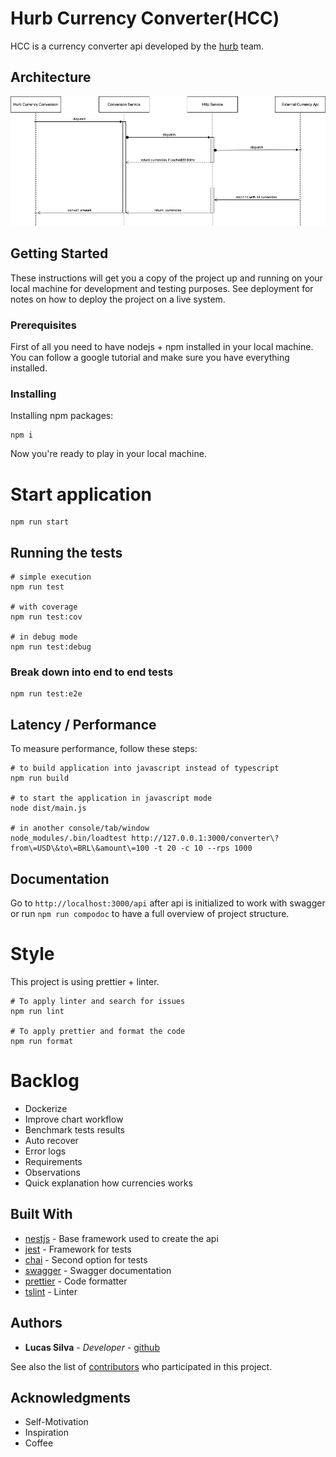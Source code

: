 # Hurb Currency Converter(HCC)

HCC is a currency converter api developed by the [hurb](https://www.hurb.com/) team.

## Architecture

![Architecture](./docs/api-workflow.png)

## Getting Started

These instructions will get you a copy of the project up and running on your local machine for development and testing purposes. See deployment for notes on how to deploy the project on a live system.

### Prerequisites

First of all you need to have nodejs + npm installed in your local machine.
You can follow a google tutorial and make sure you have everything installed.

### Installing

Installing npm packages:

```
npm i
```

Now you're ready to play in your local machine.

# Start application

```
npm run start
```


## Running the tests

```
# simple execution
npm run test

# with coverage
npm run test:cov

# in debug mode
npm run test:debug
```

### Break down into end to end tests

```
npm run test:e2e
```

## Latency / Performance

To measure performance, follow these steps:

```
# to build application into javascript instead of typescript
npm run build

# to start the application in javascript mode
node dist/main.js

# in another console/tab/window
node_modules/.bin/loadtest http://127.0.0.1:3000/converter\?from\=USD\&to\=BRL\&amount\=100 -t 20 -c 10 --rps 1000
```

## Documentation

Go to `http://localhost:3000/api` after api is initialized to work with swagger or run `npm run compodoc` to have a full overview of project structure.


# Style

This project is using prettier + linter.

```
# To apply linter and search for issues
npm run lint

# To apply prettier and format the code
npm run format
```


# Backlog

- Dockerize
- Improve chart workflow
- Benchmark tests results
- Auto recover
- Error logs
- Requirements
- Observations
- Quick explanation how currencies works


## Built With

* [nestjs](https://docs.nestjs.com) - Base framework used to create the api
* [jest](https://jestjs.io) - Framework for tests
* [chai](https://www.chaijs.com/) - Second option for tests
* [swagger](https://swagger.io) - Swagger documentation
* [prettier](https://prettier.io) - Code formatter
* [tslint](https://palantir.github.io/tslint) - Linter

## Authors

* **Lucas Silva** - *Developer* - [github](https://github.com/luqezman)

See also the list of [contributors](https://github.com/luqezman/challenge-bravo/contributors) who participated in this project.


## Acknowledgments

* Self-Motivation
* Inspiration
* Coffee
